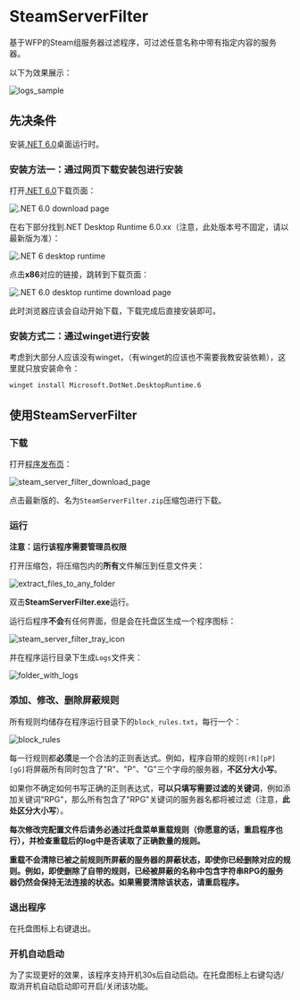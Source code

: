 # SteamServerFilter

基于WFP的Steam组服务器过滤程序，可过滤任意名称中带有指定内容的服务器。

以下为效果展示：

![logs_sample](READMEs/logs_sample.png)

## 先决条件

安装[.NET 6.0](https://dotnet.microsoft.com/en-us/download/dotnet/6.0)桌面运行时。

### 安装方法一：通过网页下载安装包进行安装

打开[.NET 6.0](https://dotnet.microsoft.com/en-us/download/dotnet/6.0)下载页面：

![.NET 6.0 download page](READMEs/.NET6_download_page.png)

在右下部分找到.NET Desktop Runtime 6.0.xx（注意，此处版本号不固定，请以最新版为准）：

![.NET 6 desktop runtime](READMEs/.NET6_desktop_runtime.png)

点击**x86**对应的链接，跳转到下载页面：

![.NET 6.0 desktop runtime download page](READMEs/.NET6_desktop_runtime_download_page.png)

此时浏览器应该会自动开始下载，下载完成后直接安装即可。

### 安装方式二：通过winget进行安装

考虑到大部分人应该没有winget，（有winget的应该也不需要我教安装依赖），这里就只放安装命令：

`winget install Microsoft.DotNet.DesktopRuntime.6`

## 使用SteamServerFilter

### 下载

打开[程序发布页](https://github.com/deximy/SteamServerFilter/releases)：

![steam_server_filter_download_page](READMEs/steam_server_filter_download_page.png)

点击最新版的、名为`SteamServerFilter.zip`压缩包进行下载。

### 运行

**注意：运行该程序需要管理员权限**

打开压缩包，将压缩包内的**所有**文件解压到任意文件夹：

![extract_files_to_any_folder](READMEs/extract_files_to_any_folder.png)

双击**SteamServerFilter.exe**运行。

运行后程序**不会**有任何界面，但是会在托盘区生成一个程序图标：

![steam_server_filter_tray_icon](READMEs/steam_server_filter_tray_icon.png)

并在程序运行目录下生成`Logs`文件夹：

![folder_with_logs](READMEs/folder_with_logs.png)

### 添加、修改、删除屏蔽规则

所有规则均储存在程序运行目录下的`block_rules.txt`，每行一个：

![block_rules](READMEs/block_rules.png)

每一行规则都**必须**是一个合法的正则表达式。例如，程序自带的规则`[rR][pP][gG]`将屏蔽所有同时包含了"R"、"P"、"G"三个字母的服务器，**不区分大小写**。

如果你不确定如何书写正确的正则表达式，**可以只填写需要过滤的关键词**，例如添加关键词"RPG"，那么所有包含了"RPG"关键词的服务器名都将被过滤（注意，**此处区分大小写**）。

**每次修改完配置文件后请务必通过托盘菜单重载规则（你愿意的话，重启程序也行），并检查重载后的log中是否读取了正确数量的规则。**

**重载不会清除已被之前规则所屏蔽的服务器的屏蔽状态，即使你已经删除对应的规则。例如，即使删除了自带的规则，已经被屏蔽的名称中包含字符串RPG的服务器仍然会保持无法连接的状态。如果需要清除该状态，请重启程序。**

### 退出程序

在托盘图标上右键退出。

### 开机自动启动

为了实现更好的效果，该程序支持开机30s后自动启动。在托盘图标上右键勾选/取消开机自动启动即可开启/关闭该功能。
